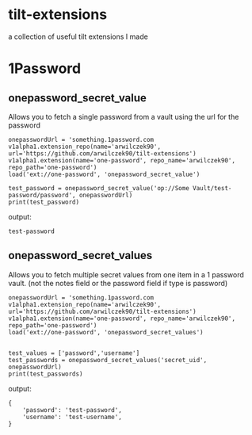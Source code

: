 # tilt-extensions
a collection of useful tilt extensions I made

# 1Password
## onepassword_secret_value

Allows you to fetch a single password from a vault using the url for the password

```
onepasswordUrl = 'something.1password.com
v1alpha1.extension_repo(name='arwilczek90', url='https://github.com/arwilczek90/tilt-extensions')
v1alpha1.extension(name='one-password', repo_name='arwilczek90', repo_path='one-password')
load('ext://one-password', 'onepassword_secret_value')

test_password = onepassword_secret_value('op://Some Vault/test-password/password', onepasswordUrl)
print(test_password)

```
output:
```
test-password
```

## onepassword_secret_values

Allows you to fetch multiple secret values from one item in a 1 password vault. (not the notes field or the password field if type is password)

```
onepasswordUrl = 'something.1password.com
v1alpha1.extension_repo(name='arwilczek90', url='https://github.com/arwilczek90/tilt-extensions')
v1alpha1.extension(name='one-password', repo_name='arwilczek90', repo_path='one-password')
load('ext://one-password', 'onepassword_secret_values')


test_values = ['password','username']
test_passwords = onepassword_secret_values('secret_uid', onepasswordUrl)
print(test_passwords)
```

output: 
```
{
    'password': 'test-password',
    'username': 'test-username',
}
```